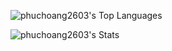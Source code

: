 <!--
**phuchoang2603/phuchoang2603** is a ✨ _special_ ✨ repository because its `README.md` (this file) appears on your GitHub profile.

Here are some ideas to get you started:

- 🔭 I’m currently working on ...
- 🌱 I’m currently learning ...
- 👯 I’m looking to collaborate on ...
- 🤔 I’m looking for help with ...
- 💬 Ask me about ...
- 📫 How to reach me: ...
- 😄 Pronouns: ...
- ⚡ Fun fact: ...
-->
![phuchoang2603's Top Languages](https://github-readme-stats.vercel.app/api/top-langs/?username=phuchoang2603&theme=dracula&show_icons=true&hide_border=true&layout=compact)

![phuchoang2603's Stats](https://github-readme-stats.vercel.app/api?username=phuchoang2603&theme=dracula&show_icons=true&hide_border=true&count_private=true)
